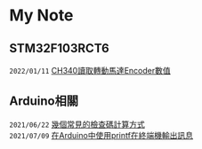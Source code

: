 # My Note

## STM32F103RCT6
```2022/01/11``` [CH340讀取轉動馬達Encoder數值](https://github.com/superwsl3/STMF103RCT6-Encoder_Read.git)  


## Arduino相關
```2021/06/22``` [幾個常見的檢查碼計算方式](https://github.com/SilasYoome/blog/issues/7)  
```2021/07/09``` [在Arduino中使用printf在終端機輸出訊息](https://github.com/SilasYoome/blog/issues/10)  
